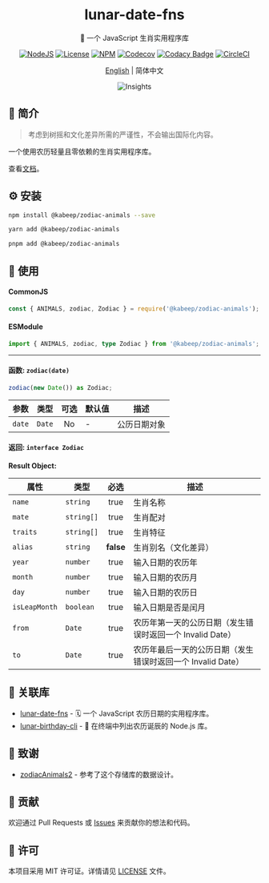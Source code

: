 <div align="center">

<h1>lunar-date-fns</h1>

🐼 一个 JavaScript 生肖实用程序库

[![NodeJS][node-image]][node-url]
[![License][license-image]][license-url]
[![NPM][npm-image]][npm-url]
[![Codecov][codecov-image]][codecov-url]
[![Codacy Badge][codacy-image]][codacy-url]
[![CircleCI][circleci-image]][circleci-url]

[English][en-us-url] | 简体中文

![Insights][insights-url]

</div>

## 📖 简介

> 考虑到树摇和文化差异所需的严谨性，不会输出国际化内容。

一个使用农历轻量且零依赖的生肖实用程序库。

查看[文档][docs-url]。

## ⚙️ 安装

```bash
npm install @kabeep/zodiac-animals --save
```

```bash
yarn add @kabeep/zodiac-animals
```

```bash
pnpm add @kabeep/zodiac-animals
```

## 🚀 使用

#### CommonJS

```typescript
const { ANIMALS, zodiac, Zodiac } = require('@kabeep/zodiac-animals');
```

#### ESModule

```typescript
import { ANIMALS, zodiac, type Zodiac } from '@kabeep/zodiac-animals';
```

---

#### 函数: `zodiac(date)`

```typescript
zodiac(new Date()) as Zodiac;
```

| 参数     | 类型     | 可选 | 默认值 | 描述     |
|--------|--------|:--:|-----|--------|
| `date` | `Date` | No | -   | 公历日期对象 |

#### 返回: `interface Zodiac`

**Result Object:**

| 属性            | 类型         |    必选     | 描述                                   |
|---------------|------------|:---------:|--------------------------------------|
| `name`        | `string`   |   true    | 生肖名称                                 |
| `mate`        | `string[]` |   true    | 生肖配对                                 |
| `traits`      | `string[]` |   true    | 生肖特征                                 |
| `alias`       | `string`   | **false** | 生肖别名（文化差异）                           |
| `year`        | `number`   |   true    | 输入日期的农历年                             |
| `month`       | `number`   |   true    | 输入日期的农历月                             |
| `day`         | `number`   |   true    | 输入日期的农历日                             |
| `isLeapMonth` | `boolean`  |   true    | 输入日期是否是闰月                            |
| `from`        | `Date`     |   true    | 农历年第一天的公历日期（发生错误时返回一个 Invalid Date）  |
| `to`          | `Date`     |   true    | 农历年最后一天的公历日期（发生错误时返回一个 Invalid Date） |

## 🔗 关联库

- [lunar-date-fns][lunar-date-fns-url] - 🗓️ 一个 JavaScript 农历日期的实用程序库。
- [lunar-birthday-cli][lunar-birthday-cli-url] - 🎂 在终端中列出农历诞辰的 Node.js 库。

## 🏅 致谢

- [zodiacAnimals2][credits-url] - 参考了这个存储库的数据设计。

## 🤝 贡献

欢迎通过 Pull Requests 或 [Issues](https://github.com/kabeep/lunar-date-fns/issues) 来贡献你的想法和代码。

## 📄 许可

本项目采用 MIT 许可证。详情请见 [LICENSE](LICENSE) 文件。


[node-image]: https://img.shields.io/node/v/%40kabeep%2Fzodiac-animals?color=lightseagreen
[node-url]: https://nodejs.org/docs/latest/api/

[npm-image]: https://img.shields.io/npm/d18m/%40kabeep%2Fzodiac-animals?color=cornflowerblue
[npm-url]: https://www.npmjs.com/package/@kabeep/zodiac-animals

[codecov-image]: https://codecov.io/gh/kabeep/zodiac-animals/graph/badge.svg?token=SN18SFJw3N
[codecov-url]: https://codecov.io/gh/kabeep/zodiac-animals

[codacy-image]: https://app.codacy.com/project/badge/Grade/f9ecd4622c104d4eb0d6f1a5e289e8fe
[codacy-url]: https://app.codacy.com/gh/kabeep/zodiac-animals/dashboard?utm_source=gh&utm_medium=referral&utm_content=&utm_campaign=Badge_grade

[circleci-image]: https://dl.circleci.com/status-badge/img/gh/kabeep/zodiac-animals/tree/master.svg?style=shield
[circleci-url]: https://dl.circleci.com/status-badge/redirect/gh/kabeep/zodiac-animals/tree/master

[insights-url]: https://repobeats.axiom.co/api/embed/587b7e5e404afd72869d684be271f8ca28f350ef.svg "Repobeats analytics image"

[docs-url]: https://kabeep.github.io/zodiac-animals
[issues-url]: https://github.com/kabeep/zodiac-animals/issues

[license-image]: https://img.shields.io/github/license/kabeep/zodiac-animals?color=slateblue
[license-url]: LICENSE

[en-us-url]: README.md
[zh-cn-url]: README.zh-CN.md

[lunar-date-fns-url]: https://github.com/kabeep/lunar-date-fns
[lunar-birthday-cli-url]: https://github.com/kabeep/lunar-birthday-cli
[credits-url]: https://github.com/davisnatalie/zodiacAnimals2

